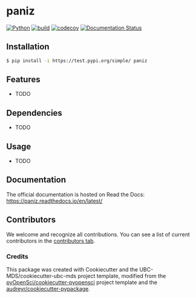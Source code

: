 # paniz 

[![Python](https://img.shields.io/badge/python-3.8-blue)]()
[![build](https://github.com/paradise1260/paniz/actions/workflows/build.yml/badge.svg)](https://github.com/paradise1260/paniz/actions/workflows/build.yml)
[![codecov](https://codecov.io/gh/paradise1260/paniz/branch/main/graph/badge.svg)](https://codecov.io/gh/paradise1260/paniz)
[![Documentation Status](https://readthedocs.org/projects/paniz/badge/?version=latest)](https://paniz.readthedocs.io/en/latest/?badge=latest)


## Installation

```bash
$ pip install -i https://test.pypi.org/simple/ paniz
```

## Features

- TODO

## Dependencies

- TODO

## Usage

- TODO

## Documentation

The official documentation is hosted on Read the Docs: https://paniz.readthedocs.io/en/latest/

## Contributors

We welcome and recognize all contributions. You can see a list of current contributors in the [contributors tab](https://github.com/paradise1260/paniz/graphs/contributors).

### Credits

This package was created with Cookiecutter and the UBC-MDS/cookiecutter-ubc-mds project template, modified from the [pyOpenSci/cookiecutter-pyopensci](https://github.com/pyOpenSci/cookiecutter-pyopensci) project template and the [audreyr/cookiecutter-pypackage](https://github.com/audreyr/cookiecutter-pypackage).
